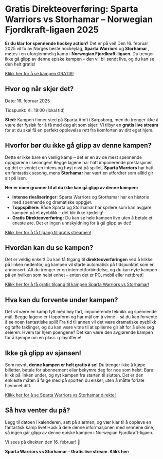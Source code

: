 # Gratis Direkteoverføring: Sparta Warriors vs Storhamar – Norwegian Fjordkraft-ligaen 2025

**Er du klar for spennende hockey action?** Det er på vei! Den 16. februar 2025 vil to av Norges beste hockeylag, **Sparta Warriors** og **Storhamar** , møtes i en uforglemmelig kamp i **Norwegian Fjordkraft-ligaen**. Du trenger ikke gå glipp av denne episke kampen – den vil bli sendt live, og du kan se den helt gratis!

[Klikk her for å se kampen GRATIS!](https://tinyurl.com/livestreamfreeo?st=Sparta+Warriors+vs+Storhamar&si=ghc)

## Hvor og når skjer det?

Dato: 16. februar 2025

Tidspunkt: Kl. 19:00 (lokal tid)

**Sted:** Kampen finner sted på Sparta Amfi i Sarpsborg, men du trenger ikke å være der fysisk for å få med deg alt som skjer! Vi tilbyr en **gratis live stream** for at du skal få en perfekt opplevelse rett fra komforten av ditt eget hjem.

## Hvorfor bør du ikke gå glipp av denne kampen?

Dette er ikke bare en vanlig kamp – det er en av de mest spennende oppgjørene i sesongen! Begge lagene har hatt imponerende prestasjoner, og det er ventet en intens og høyt nivå på spillet. **Sparta Warriors** har hatt en fantastisk sesong, mens **Storhamar** har vært en utfordrer som alltid gir alt på isen.

**Her er noen grunner til at du ikke kan gå glipp av denne kampen:**

- **Intense rivaliseringer:** Sparta Warriors og Storhamar har en historie med spennende og dramatiske oppgjør.
- **Toppspillere:** Både Sparta og Storhamar har spillere som kan avgjøre kampen på et øyeblikk – det blir ikke kjedelig!
- **Gratis Direkteoverføring:** Du kan se hele kampen live uten å betale et eneste øre. Det er ingen unnskyldning for å gå glipp av det!

[Klikk her for å få tilgang til gratis streamen!](https://tinyurl.com/livestreamfreeo?st=Sparta+Warriors+vs+Storhamar&si=ghc)

## Hvordan kan du se kampen?

Det er veldig enkelt! Du kan få tilgang til **direkteoverføringen** ved å klikke på linken nedenfor, og kampen vil starte automatisk på tidspunktet som er annonsert. Alt du trenger er en internettforbindelse, og du kan nyte kampen på en hvilken som helst enhet – enten det er PC, mobil eller nettbrett!

[Klikk her for å få gratis tilgang til kampen Sparta Warriors vs Storhamar!](https://tinyurl.com/livestreamfreeo?st=Sparta+Warriors+vs+Storhamar&si=ghc)

## Hva kan du forvente under kampen?

Det vil være en kamp fylt med høy fart, imponerende teknikk og spennende mål. Begge lagene er i toppform og har mål om å vinne – så du kan forvente å se noen fantastiske spill! Fra tid til annen vil det være dramatiske øyeblikk og tøffe taklinger, og du kan være vitne til at spillerne gir alt for å sikre seg seieren. Hvem tar hjem poengene? Det kan være den avgjørende kampen for å kjempe om en plass i playoffene!

## Ikke gå glipp av sjansen!

Som nevnt, **denne kampen er helt gratis å se**! Du trenger ikke å kjøpe billetter, betale for abonnement eller bekymre deg for noe som helst. Bare klikk på linken under, og nyt kampen fra starten til slutten. Det er den enkleste måten å følge med på sporten du elsker, uten å måtte forlate hjemmet ditt.

[Klikk her for å se Sparta Warriors vs Storhamar direkte!](https://tinyurl.com/livestreamfreeo?st=Sparta+Warriors+vs+Storhamar&si=ghc)

## Så hva venter du på?

Legg til datoen i kalenderen, sett på alarmen, og vær klar til å oppleve en fantastisk kamp live! Husk å dele denne informasjonen med vennene dine, så ingen går glipp av denne episke kampen i Norwegian Fjordkraft-ligaen.

Vi sees på direkten den 16. februar! 🎉

**Sparta Warriors vs Storhamar – Gratis live stream. Klikk her:**
